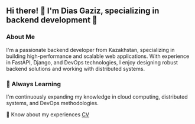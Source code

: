 ## Hi there! 👋 I'm Dias Gaziz, specializing in backend development 🚀

### About Me
I'm a passionate backend developer from Kazakhstan, specializing in building high-performance and scalable web applications. With experience in FastAPI, Django, and DevOps technologies, I enjoy designing robust backend solutions and working with distributed systems.

### 🌱 Always Learning
I'm continuously expanding my knowledge in cloud computing, distributed systems, and DevOps methodologies.

📄 Know about my experiences [CV](https://github.com/AferDust/GazizDias-CV/blob/main/CV-Gaziz%20Dias.pdf)
